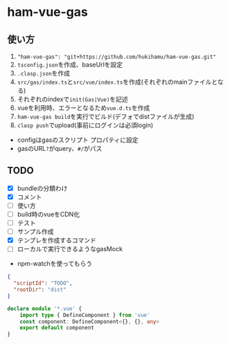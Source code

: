 # ham-vue-gas
## 使い方
1. `"ham-vue-gas": "git+https://github.com/hukihamu/ham-vue-gas.git"`
2. `tsconfig.json`を作成、baseUrlを設定
3. `.clasp.json`を作成
4. `src/gas/index.ts`と`src/vue/index.ts`を作成(それぞれのmainファイルとなる)
5. それぞれのindexで`init(Gas|Vue)`を記述
6. vueを利用時、エラーとなるため`vue.d.ts`を作成
7. `ham-vue-gas build`を実行でビルド(デフォでdistファイルが生成)
8. `clasp push`でupload(事前にログインは必須login)

- configはgasのスクリプト プロパティに設定
- gasのURL`?`がquery、`#/`がパス

## TODO
- [x] bundleの分類わけ
- [x] コメント
- [ ] 使い方
- [ ] build時のvueをCDN化
- [ ] テスト
- [ ] サンプル作成
- [x] テンプレを作成するコマンド
- [ ] ローカルで実行できるようなgasMock

- npm-watchを使ってもらう
```json:.clasp.json
{
  "scriptId": "TODO",
  "rootDir": "dist"
}
```


```typescript vue.d.ts
declare module '*.vue' {
    import type { DefineComponent } from 'vue'
    const component: DefineComponent<{}, {}, any>
    export default component
}
```